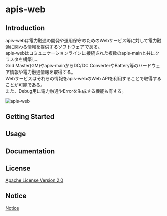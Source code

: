 # apis-web

## Introduction
apis-webは電力融通の開発や運用保守のためのWebサービス等に対して電力融通に関わる情報を提供するソフトウェアである。  
apis-webはコミュニケーションラインに接続された複数のapis-mainと共にクラスタを構築し、  
Grid Master(GM)やapis-mainからDC/DC ConverterやBattery等のハードウェア情報や電力融通情報を取得する。  
Webサービスはそれらの情報をapis-webのWeb APIを利用することで取得することが可能である。  
また、Debug用に電力融通やErrorを生成する機能も有する。  

![apis-web](https://user-images.githubusercontent.com/71874910/94901565-c8e41980-04d1-11eb-9c38-c751a6acbdd9.PNG)

## Getting Started


## Usage


## Documentation



## License
[Apache License Version 2.0](https://github.com/oes-github/apis-web/blob/master/LICENSE)


## Notice
[Notice](https://github.com/oes-github/apis-web/blob/master/NOTICE.md)
